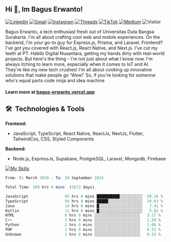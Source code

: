 ## Hi 👋, Im Bagus Erwanto!

[![Linkedin](https://img.shields.io/badge/-baguserwanto-blue?style=flat&logo=Linkedin&logoColor=white)](https://www.linkedin.com/in/baguserwanto/)
[![Gmail](https://img.shields.io/badge/-bagus251001@gmail.com-c14438?style=flat&logo=Gmail&logoColor=white)](mailto:bagus251001@gmail.com)
[![Instagram](https://img.shields.io/badge/-bagus_64byte-e4405f?style=flat&logo=Instagram&logoColor=white)](https://www.instagram.com/bagus_64byte/)
[![Threads](https://img.shields.io/badge/-bagus_64byte-000000?style=flat&logo=threads&logoColor=white)](https://www.threads.net/@bagus_64byte)
[![TikTok](https://img.shields.io/badge/-erwantax-black?style=flat&logo=TikTok&logoColor=white)](https://www.tiktok.com/@erwantax)
[![Medium](https://img.shields.io/badge/-@bagus251001-black?style=flat&logo=Medium&logoColor=white)](https://medium.com/@bagus251001)
![Visitor](https://komarev.com/ghpvc/?username=volumeee&label=Visitor&color=2bbc8a)

Bagus Erwanto, a tech enthusiast fresh out of Universitas Duta Bangsa Surakarta. I'm all about crafting cool web and mobile experiences. On the backend, I'm your go-to guy for Express.js, Prisma, and Laravel. Frontend? I've got you covered with React.js, React Native, and Next.js. I've cut my teeth at PT. Habibi Digital Nusantara, getting my hands dirty with real-world projects. But here's the thing - I'm not just about what I know now. I'm always itching to learn more, especially when it comes to IoT and AI. They're like my new tech crushes! I'm all about cooking up innovative solutions that make people go 'Wow!' So, if you're looking for someone who's equal parts code ninja and idea machine

#### Learn more at [bagus-erwanto.vercel.app](https://bagus-erwanto.vercel.app/about)


## 🛠 &nbsp;Technologies & Tools

**Frontend:**
- JavaScript, TypeScript, React Native, ReactJs, NextJs, Flutter, TailwindCss, CSS, Styled Components

**Backend:**
- Node.js, ExpressJs, Supabase, PostgreSQL, Laravel, Mongodb, Firebase

[![My Skills](https://skillicons.dev/icons?i=javascript,react,typescript,nextjs,java,kotlin,python,html,css,tailwind,nodejs,express,mysql,mongodb,prisma,figma,supabase,postgresql,laravel,firebase,vite,webpack,vercel,git,github,githubactions,androidstudio,arduino,postman,tensorflow&theme=light)](https://skillicons.dev)

<!-- language_times_start -->
```typescript
From: 01 March 2020 - To: 28 September 2024

Total Time: 189 hrs 0 mins  (1672 days)

JavaScript                95 hrs 0 mins ██████████░░░░░░░░░░  50.26 %
TypeScript                56 hrs 0 mins █████░░░░░░░░░░░░░░░  29.63 %
Java                      14 hrs 0 mins █░░░░░░░░░░░░░░░░░░░   7.41 %
Kotlin                    11 hrs 0 mins █░░░░░░░░░░░░░░░░░░░   5.82 %
HTML                      6 hrs 0 mins ░░░░░░░░░░░░░░░░░░░░   3.17 %
C++                       3 hrs 0 mins ░░░░░░░░░░░░░░░░░░░░   1.59 %
Python                    2 hrs 0 mins ░░░░░░░░░░░░░░░░░░░░   1.06 %
PHP                       1 hrs 0 mins ░░░░░░░░░░░░░░░░░░░░   0.53 %
Unknown                   1 hrs 0 mins ░░░░░░░░░░░░░░░░░░░░   0.53 %
```
<!-- language_times_end -->
